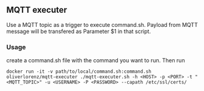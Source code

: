 ## MQTT executer

Use a MQTT topic as a trigger to execute command.sh. Payload from MQTT message will be transfered as Parameter $1 in that script.

### Usage

create a command.sh file with the command you want to run. Then run

```
docker run -it -v path/to/local/command.sh:command.sh oliverlorenz/mqtt-executer ./mqtt-executer.sh -h <HOST> -p <PORT> -t "<MQTT_TOPIC>" -u <USERNAME> -P <PASSWORD> --capath /etc/ssl/certs/
```
